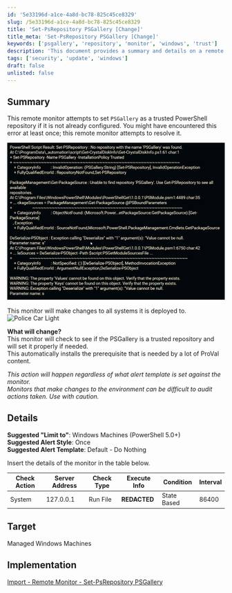 ```yaml
---
id: '5e33196d-a1ce-4a8d-bc78-825c45ce8329'
slug: /5e33196d-a1ce-4a8d-bc78-825c45ce8329
title: 'Set-PsRepository PSGallery [Change]'
title_meta: 'Set-PsRepository PSGallery [Change]'
keywords: ['psgallery', 'repository', 'monitor', 'windows', 'trust']
description: 'This document provides a summary and details on a remote monitor that sets PSGallery as a trusted PowerShell repository if it is not already configured. It highlights the changes made to the systems, the target environment, and implementation steps, ensuring that users can effectively manage their PowerShell repositories.'
tags: ['security', 'update', 'windows']
draft: false
unlisted: false
---
```


## Summary

This remote monitor attempts to set `PSGallery` as a trusted PowerShell repository if it is not already configured. You might have encountered this error at least once; this remote monitor attempts to resolve it.

![Image](../../../static/img/docs/5e33196d-a1ce-4a8d-bc78-825c45ce8329/image_1.png)

This monitor will make changes to all systems it is deployed to.  
![Police Car Light](https://c.tenor.com/8vSJsVW-1pQAAAAj/police-car-light-joypixels.gif)

**What will change?**  
This monitor will check to see if the PSGallery is a trusted repository and will set it properly if needed.  
This automatically installs the prerequisite that is needed by a lot of ProVal content.

*This action will happen regardless of what alert template is set against the monitor.*  
*Monitors that make changes to the environment can be difficult to audit actions taken. Use with caution.*

## Details

**Suggested "Limit to"**: Windows Machines (PowerShell 5.0+)  
**Suggested Alert Style**: Once  
**Suggested Alert Template**: Default - Do Nothing  

Insert the details of the monitor in the table below.

| Check Action | Server Address | Check Type | Execute Info | Condition | Interval |
|--------------|----------------|-------------|---------------|-----------|----------|
| System       | 127.0.0.1      | Run File    | **REDACTED**  | State Based| 86400    |

## Target

Managed Windows Machines

## Implementation

[Import - Remote Monitor - Set-PsRepository PSGallery](/docs/5cb1373f-6cdc-4576-8b3e-e8bfc4d664de)